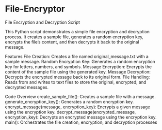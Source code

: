 # File-Encryptor

File Encryption and Decryption Script

This Python script demonstrates a simple file encryption and decryption process. It creates a sample file, generates a random encryption key, encrypts the file’s content, and then decrypts it back to the original message.

Features
File Creation: Creates a file named original_message.txt with a sample message.
Random Encryption Key: Generates a random encryption key for letters, numbers, and symbols.
Message Encryption: Encrypts the content of the sample file using the generated key.
Message Decryption: Decrypts the encrypted message back to its original form.
File Handling: Reads from and writes to text files to store the original, encrypted, and decrypted messages.

Code Overview
create_sample_file(): Creates a sample file with a message.
generate_encryption_key(): Generates a random encryption key.
encrypt_message(message, encryption_key): Encrypts a given message using the encryption key.
decrypt_message(encrypted_message, encryption_key): Decrypts an encrypted message using the encryption key.
main(): Orchestrates the file creation, encryption, and decryption processes
